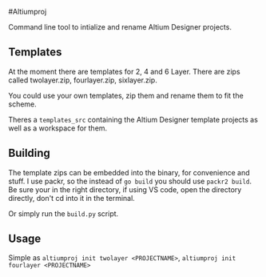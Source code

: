 #Altiumproj 

Command line tool to intialize and rename Altium Designer projects.

## Templates
At the moment there are templates for 2, 4 and 6 Layer. There are zips called twolayer.zip, fourlayer.zip, sixlayer.zip.

You could use your own templates, zip them and rename them to fit the scheme.

Theres a `templates_src` containing the Altium Designer template projects as well as a workspace for them.

## Building
The template zips can be embedded into the binary, for convenience and stuff. I use packr, so the instead of `go build` you should use `packr2 build`. Be sure your in the right directory, if using VS code, open the directory directly, don't cd into it in the terminal.

Or simply run the `build.py` script.

## Usage
Simple as `altiumproj init twolayer <PROJECTNAME>`, `altiumproj init fourlayer <PROJECTNAME>`
